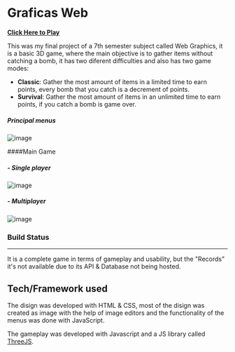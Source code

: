 # Graficas Web

**[Click Here to Play](https://edsonirammoreno.github.io/GraficasWeb/index.html "Click Here to Play")**

This was my final project of a 7th semester subject called Web Graphics, it is a basic 3D game, where the main objective is to gather items without catching a bomb, it has two diferent difficulties and also has two game modes:

- **Classic**: Gather the most amount of items in a limited time to earn points, every bomb that you catch is a decrement of points.
- **Survival**: Gather the most amount of items in an unlimited time to earn points, if you catch a bomb is game over.

##### Principal menus
![image](https://user-images.githubusercontent.com/79424063/217752667-6805fdbc-756d-4009-a692-f9cd45d66bc8.png)

####Main Game

##### - Single player
![image](https://user-images.githubusercontent.com/79424063/217753078-ad69e246-653a-43f5-b48b-59ad8e27f70e.png)

##### - Multiplayer
![image](https://user-images.githubusercontent.com/79424063/217753327-dcb447f8-e7f7-40e3-bf80-287a2afdd23c.png)

### Build Status

------------

It is a complete game in terms of gameplay and usability, but the "Records"
it's not available due to its API & Database not being hosted.

## Tech/Framework used

The disign was developed with HTML & CSS, most of the disign was created as image with the help of image editors and the functionality of the menus was done with JavaScript.

The gameplay was developed with Javascript and a JS library called [ThreeJS](https://threejs.org/ "ThreeJS").
